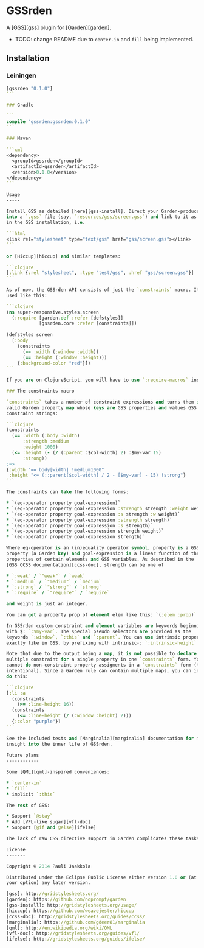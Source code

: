 GSSrden
=======

A [GSS][gss] plugin for [Garden][garden].

* TODO: change README due to `center-in` and `fill` being implemented.

Installation
------------

### Leiningen

````clojure
[gssrden "0.1.0"]
```

### Gradle

```
compile "gssrden:gssrden:0.1.0"
```

### Maven
   
```xml
<dependency>
  <groupId>gssrden</groupId>
  <artifactId>gssrden</artifactId>
  <version>0.1.0</version>
</dependency>
```

Usage
-----

Install GSS as detailed [here][gss-install]. Direct your Garden-produced CSS
into a `.gss` file (say, `resources/gss/screen.gss`) and link to it as detailed 
in the GSS installation, i.e.

```html
<link rel="stylesheet" type="text/gss" href="gss/screen.gss"></link>
```
    
or [Hiccup][hiccup] and similar templates:

```clojure
[:link {:rel "stylesheet", :type "test/gss", :href "gss/screen.gss"}]
```
   
As of now, the GSSrden API consists of just the `constraints` macro. It can be 
used like this:

```clojure
(ns super-responsive.styles.screen
  (:require [garden.def :refer [defstyles]]
            [gssrden.core :refer [constraints]])
           
(defstyles screen
  [:body
    (constraints
      (== :width (:window :width))
      (== :height (:window :height)))
    {:background-color "red"}])
```
       
If you are on ClojureScript, you will have to use `:require-macros` instead.

### The constraints macro

`constraints` takes a number of constraint expressions and turns them into a 
valid Garden property map whose keys are GSS properties and values GSS 
constraint strings:

```clojure
(constraints
  (== :width (:body :width)
      :strength :medium
      :weight 1000)
  (<= :height (- (/ (:parent :$col-width) 2) :$my-var 15)
      :strong))
;=> 
{:width "== body[width] !medium1000"
 :height "<= (::parent[$col-width] / 2 - [$my-var] - 15) !strong"}
```

The constraints can take the following forms:

* `(eq-operator property goal-expression)`
* `(eq-operator property goal-expression :strength strength :weight weight)`
* `(eq-operator property goal-expression :s strength :w weight)`
* `(eq-operator property goal-expression :strength strength)`
* `(eq-operator property goal-expression :s strength)`
* `(eq-operator property goal-expression strength weight)`
* `(eq-operator property goal-expression strength)`

Where eq-operator is an (in)equality operator symbol, property is a GSS
property (a Garden key) and goal-expression is a linear function of the
properties of certain elements and GSS variables. As described in the
[GSS CCSS documentation][ccss-doc], strength can be one of

* `:weak` / `"weak"` / `weak`
* `:medium` / `"medium"` / `medium`
* `:strong` / `"strong"` / `strong`
* `:require` / `"require"` / `require`

and weight is just an integer.

You can get a property prop of element elem like this: `(:elem :prop)`.

In GSSrden custom constraint and element variables are keywords beginning
with $: `:$my-var`. The special pseudo selectors are provided as the
keywords `:window`, `:this` and `:parent`. You can use intrinsic properties
exactly like in GSS, by prefixing with intrinsic-: `:intrinsic-height`.

Note that due to the output being a map, it is not possible to declare
multiple constraint for a single property in one `constraints` form. You also
cannot do non-constraint property assigments in a `constraints` form (this is
intentional). Since a Garden rule can contain multiple maps, you can instead
do this:

```clojure
[:li :a
  (constraints
    (>= :line-height 16))
  (constraints
    (<= :line-height (/ (:window :height) 2)))
  {:color "purple"}]
```
      
See the included tests and [Marginalia][marginalia] documentation for more 
insight into the inner life of GSSrden.
      
Future plans
------------

Some [QML][qml]-inspired conveniences:

* `center-in`
* `fill`
* implicit `:this`

The rest of GSS:

* Support `@stay`
* Add [VFL-like sugar][vfl-doc]
* Support [@if and @else][ifelse]

The lack of raw CSS directive support in Garden complicates these tasks.

License
-------

Copyright © 2014 Pauli Jaakkola

Distributed under the Eclipse Public License either version 1.0 or (at
your option) any later version.

[gss]: http://gridstylesheets.org/
[garden]: https://github.com/noprompt/garden
[gss-install]: http://gridstylesheets.org/usage/
[hiccup]: https://github.com/weavejester/hiccup
[ccss-doc]: http://gridstylesheets.org/guides/ccss/
[marginalia]: https://github.com/gdeer81/marginalia
[qml]: http://en.wikipedia.org/wiki/QML
[vfl-doc]: http://gridstylesheets.org/guides/vfl/
[ifelse]: http://gridstylesheets.org/guides/ifelse/
